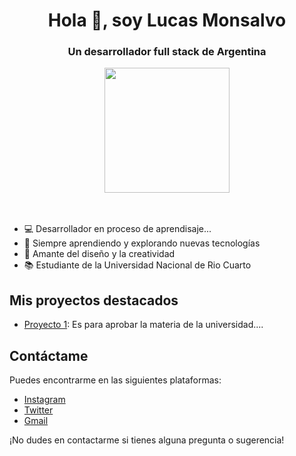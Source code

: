  <h1 align="center">Hola 👋, soy Lucas Monsalvo</h1>
<h3 align="center">Un  desarrollador full stack de Argentina</h3>

<div id="header" align="center">
    <img src="https://media.giphy.com/media/v1.Y2lkPTc5MGI3NjExbW45bTJuMmpuODN5bW1iN2wzZnJyYnR1MGJ5MXVjbjZ6NXhmdTlvNiZlcD12MV9pbnRlcm5hbF9naWZfYnlfaWQmY3Q9Zw/wwg1suUiTbCY8H8vIA/giphy-downsized-large.gif" width="200" />
</div>
<br>
<br>

- 💻 Desarrollador en proceso de aprendisaje...  
- 🌱 Siempre aprendiendo y explorando nuevas tecnologías
- 🎨 Amante del diseño y la creatividad
- 📚 Estudiante de la Universidad Nacional de Rio Cuarto

## Mis proyectos destacados

- [Proyecto 1](https://github.com/LMonsalvo/1erProyecto): Es para aprobar la materia de la universidad....

## Contáctame

Puedes encontrarme en las siguientes plataformas:

- [Instagram](https://www.instagram.com/lucasmonsalvo9/)
- [Twitter](https://twitter.com/monsalvolucas9)
- [Gmail](monsalvolucas9@gmail.com)

¡No dudes en contactarme si tienes alguna pregunta o sugerencia!


